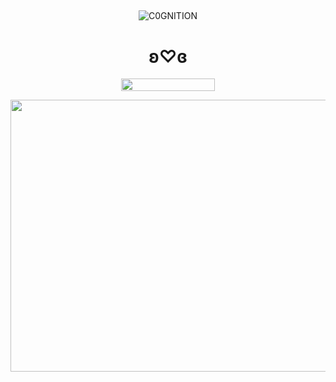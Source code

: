 ## 

<p align="center"> <img src="https://komarev.com/ghpvc/?username=C0GNITION&label=poop%20shards&color=gray&style=flat" alt="C0GNITION" /> </p>
<h1 align="center">ʚ♡ɞ</h1>
<p align="center"> 
  <img width="150" height="20" src="https://media.discordapp.net/attachments/1299154542591606806/1339834900936785930/image.gif?ex=67b029fd&is=67aed87d&hm=87b67f3098fad84510617a087a6933de70c24e7982c044bb58d8eb3df155280a&=&width=225&height=30">
<p align="center"> 
  <img width="567" height="435" src="https://i.ibb.co/M5NGKFYw/Untitled142-20250329092111.png">
</p>



